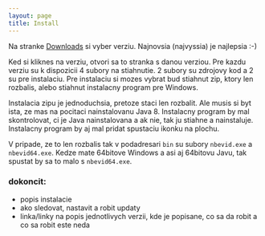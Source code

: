 ```yaml
---
layout: page
title: Install
---
```


Na stranke [Downloads](downloads) si vyber verziu. Najnovsia (najvyssia) je najlepsia :-)

Ked si kliknes na verziu, otvori sa to stranka s danou verziou. Pre kazdu verziu su k dispozicii 4 subory na stiahnutie. 2 subory su zdrojovy kod a 2 su pre instalaciu. Pre instalaciu si mozes vybrat bud stiahnut zip, ktory len rozbalis,
alebo stiahnut instalacny program pre Windows.

Instalacia zipu je jednoduchsia, pretoze staci len rozbalit. Ale musis si byt ista, ze mas na pocitaci nainstalovanu Java 8. Instalacny program by mal skontrolovat, ci je Java nainstalovana a ak nie, tak ju stiahne a nainstaluje.
Instalacny program by aj mal pridat spustaciu ikonku na plochu.

V pripade, ze to len rozbalis tak v podadresari `bin` su subory `nbevid.exe` a `nbevid64.exe`. Kedze mate 64bitove Windows a asi aj 64bitovu Javu, tak spustat by sa to malo s `nbevid64.exe`.



### dokoncit:
* popis instalacie
* ako sledovat, nastavit a robit updaty
* linka/linky na popis jednotlivych verzii, kde je popisane, co sa da robit a co sa robit este neda

